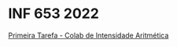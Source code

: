 # INF 653 2022


[Primeira Tarefa - Colab de Intensidade Aritmética](https://colab.research.google.com/drive/1KZQo2rXn66UAs-OMJTlg9IXzU3F-sK17?usp=sharing)
